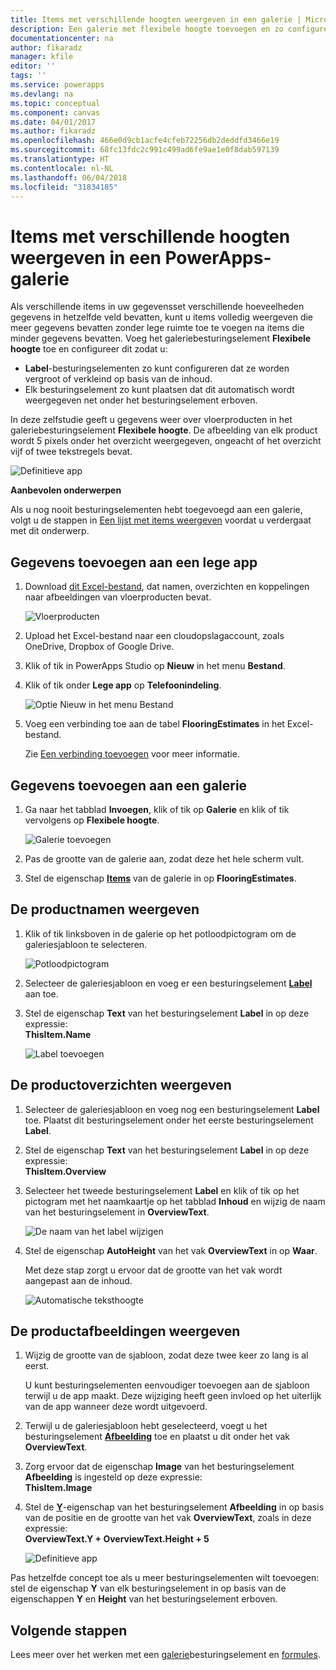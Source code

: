 ```yaml
---
title: Items met verschillende hoogten weergeven in een galerie | Microsoft Docs
description: Een galerie met flexibele hoogte toevoegen en zo configureren dat deze automatisch wordt aangepast aan de hoeveelheid inhoud in elk item van de galerie
documentationcenter: na
author: fikaradz
manager: kfile
editor: ''
tags: ''
ms.service: powerapps
ms.devlang: na
ms.topic: conceptual
ms.component: canvas
ms.date: 04/01/2017
ms.author: fikaradz
ms.openlocfilehash: 466e0d9cb1acfe4cfeb72256db2deddfd3466e19
ms.sourcegitcommit: 68fc13fdc2c991c499ad6fe9ae1e0f8dab597139
ms.translationtype: HT
ms.contentlocale: nl-NL
ms.lasthandoff: 06/04/2018
ms.locfileid: "31834185"
---
```

# <a name="show-items-of-different-heights-in-a-powerapps-gallery"></a>Items met verschillende hoogten weergeven in een PowerApps-galerie
Als verschillende items in uw gegevensset verschillende hoeveelheden gegevens in hetzelfde veld bevatten, kunt u items volledig weergeven die meer gegevens bevatten zonder lege ruimte toe te voegen na items die minder gegevens bevatten. Voeg het galeriebesturingselement **Flexibele hoogte** toe en configureer dit zodat u:

* **Label**-besturingselementen zo kunt configureren dat ze worden vergroot of verkleind op basis van de inhoud.
* Elk besturingselement zo kunt plaatsen dat dit automatisch wordt weergegeven net onder het besturingselement erboven.

In deze zelfstudie geeft u gegevens weer over vloerproducten in het galeriebesturingselement **Flexibele hoogte**. De afbeelding van elk product wordt 5 pixels onder het overzicht weergegeven, ongeacht of het overzicht vijf of twee tekstregels bevat.

![Definitieve app](./media/gallery-dynamic-sizing/dynamic-app.png)

**Aanbevolen onderwerpen**

Als u nog nooit besturingselementen hebt toegevoegd aan een galerie, volgt u de stappen in [Een lijst met items weergeven](add-gallery.md) voordat u verdergaat met dit onderwerp.

## <a name="add-data-to-a-blank-app"></a>Gegevens toevoegen aan een lege app
1. Download [dit Excel-bestand](https://az787822.vo.msecnd.net/documentation/get-started-from-data/FlooringEstimates.xlsx), dat namen, overzichten en koppelingen naar afbeeldingen van vloerproducten bevat.

    ![Vloerproducten](./media/gallery-dynamic-sizing/flooring-products.png)

2. Upload het Excel-bestand naar een cloudopslagaccount, zoals OneDrive, Dropbox of Google Drive.

3. Klik of tik in PowerApps Studio op **Nieuw** in het menu **Bestand**.

4. Klik of tik onder **Lege app** op **Telefoonindeling**.

    ![Optie Nieuw in het menu Bestand](./media/gallery-dynamic-sizing/blank-app.png)

5. Voeg een verbinding toe aan de tabel **FlooringEstimates** in het Excel-bestand.

    Zie [Een verbinding toevoegen](add-data-connection.md) voor meer informatie.

## <a name="add-data-to-a-gallery"></a>Gegevens toevoegen aan een galerie
1. Ga naar het tabblad **Invoegen**, klik of tik op **Galerie** en klik of tik vervolgens op **Flexibele hoogte**.

    ![Galerie toevoegen](./media/gallery-dynamic-sizing/add-flexible.png)
2. Pas de grootte van de galerie aan, zodat deze het hele scherm vult.

3. Stel de eigenschap **[Items](controls/properties-core.md)** van de galerie in op **FlooringEstimates**.

## <a name="show-the-product-names"></a>De productnamen weergeven
1. Klik of tik linksboven in de galerie op het potloodpictogram om de galeriesjabloon te selecteren.

    ![Potloodpictogram](./media/gallery-dynamic-sizing/edit-template.png)

2. Selecteer de galeriesjabloon en voeg er een besturingselement **[Label](controls/control-text-box.md)** aan toe.

3. Stel de eigenschap **Text** van het besturingselement **Label** in op deze expressie:<br>
   **ThisItem.Name**

    ![Label toevoegen](./media/gallery-dynamic-sizing/add-text-box.png)

## <a name="show-the-product-overviews"></a>De productoverzichten weergeven
1. Selecteer de galeriesjabloon en voeg nog een besturingselement **Label** toe. Plaatst dit besturingselement onder het eerste besturingselement **Label**.  

2. Stel de eigenschap **Text** van het besturingselement **Label** in op deze expressie:<br> **ThisItem.Overview**

3. Selecteer het tweede besturingselement **Label** en klik of tik op het pictogram met het naamkaartje op het tabblad **Inhoud** en wijzig de naam van het besturingselement in **OverviewText**.

    ![De naam van het label wijzigen](./media/gallery-dynamic-sizing/rename-text-box.png)

4. Stel de eigenschap **AutoHeight** van het vak **OverviewText** in op **Waar**.

    Met deze stap zorgt u ervoor dat de grootte van het vak wordt aangepast aan de inhoud.

      ![Automatische teksthoogte](./media/gallery-dynamic-sizing/autoheight-text.png)

## <a name="show-the-product-images"></a>De productafbeeldingen weergeven
1. Wijzig de grootte van de sjabloon, zodat deze twee keer zo lang is al eerst.

    U kunt besturingselementen eenvoudiger toevoegen aan de sjabloon terwijl u de app maakt. Deze wijziging heeft geen invloed op het uiterlijk van de app wanneer deze wordt uitgevoerd.

2. Terwijl u de galeriesjabloon hebt geselecteerd, voegt u het besturingselement **[Afbeelding](controls/control-image.md)** toe en plaatst u dit onder het vak **OverviewText**.

3. Zorg ervoor dat de eigenschap **Image** van het besturingselement **Afbeelding** is ingesteld op deze expressie:<br>
    **ThisItem.Image**

4. Stel de **[Y](controls/properties-core.md)**-eigenschap van het besturingselement **Afbeelding** in op basis van de positie en de grootte van het vak **OverviewText**, zoals in deze expressie:
   <br>**OverviewText.Y + OverviewText.Height + 5**

    ![Definitieve app](./media/gallery-dynamic-sizing/final-app.png)

Pas hetzelfde concept toe als u meer besturingselementen wilt toevoegen: stel de eigenschap **Y** van elk besturingselement in op basis van de eigenschappen **Y** en **Height** van het besturingselement erboven.

## <a name="next-steps"></a>Volgende stappen
Lees meer over het werken met een [galerie](working-with-forms.md)besturingselement en [formules](working-with-formulas.md).
